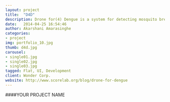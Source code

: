 ```yaml
---
layout: project
title:  "D4D"
description: Drone for(4) Dengue is a system for detecting mosquito breeding sites via drone images. The system provides a low cost drone management system for the different types of users.
date:   2014-04-25 16:54:46
author: Akarshani Amarasinghe
categories:
- project
img: portfolio_10.jpg
thumb: d4d.jpg
carousel:
- single01.jpg
- single02.jpg
- single03.jpg
tagged: Flat, UI, Development
client: Wonder Corp.
website: http://www.scorelab.org/blog/drone-for-dengue
---
```

####YOUR PROJECT NAME
